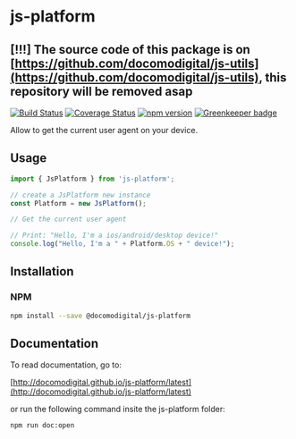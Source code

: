 # js-platform

## [!!!] The source code of this package is on [https://github.com/docomodigital/js-utils](https://github.com/docomodigital/js-utils), this repository will be removed asap

[![Build Status](https://travis-ci.com/docomodigital/js-platform.svg?branch=master)](https://travis-ci.com/docomodigital/js-platform)
[![Coverage Status](https://coveralls.io/repos/github/docomodigital/js-platform/badge.svg?branch=master)](https://coveralls.io/github/docomodigital/js-platform?branch=master)
[![npm version](https://badge.fury.io/js/%40docomodigital%2Fjs-platform.svg)](https://badge.fury.io/js/%40docomodigital%2Fjs-platform)
[![Greenkeeper badge](https://badges.greenkeeper.io/docomodigital/js-platform.svg)](https://greenkeeper.io/)

Allow to get the current user agent on your device.

## Usage
```javascript
import { JsPlatform } from 'js-platform';

// create a JsPlatform new instance
const Platform = new JsPlatform();

// Get the current user agent

// Print: "Hello, I'm a ios/android/desktop device!"
console.log("Hello, I'm a " + Platform.OS + " device!");  
```

## Installation

### NPM
```bash
npm install --save @docomodigital/js-platform
```

## Documentation

To read documentation, go to:

[http://docomodigital.github.io/js-platform/latest](http://docomodigital.github.io/js-platform/latest)

or run the following command insite the js-platform folder: 
```bash
npm run doc:open
```


